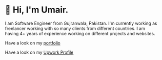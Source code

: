 # 👋 Hi, I'm Umair.

I am Software Engineer from Gujranwala, Pakistan. I'm currently working as freelancer working with so many clients from different countries. I am having 4+ years of experience working on different projects and websites.

Have a look on my [portfolio](https://umairtipu.github.io/)

Have a look on my [Upwork Profile](https://bit.ly/2M2ZlQC)

<!--
**umairtipu/umairtipu** is a ✨ _special_ ✨ repository because its `README.md` (this file) appears on your GitHub profile.

Here are some ideas to get you started:

- 🔭 I’m currently working on ...
- 🌱 I’m currently learning ...
- 👯 I’m looking to collaborate on ...
- 🤔 I’m looking for help with ...
- 💬 Ask me about ...
- 📫 How to reach me: ...
- 😄 Pronouns: ...
- ⚡ Fun fact: ...
-->
